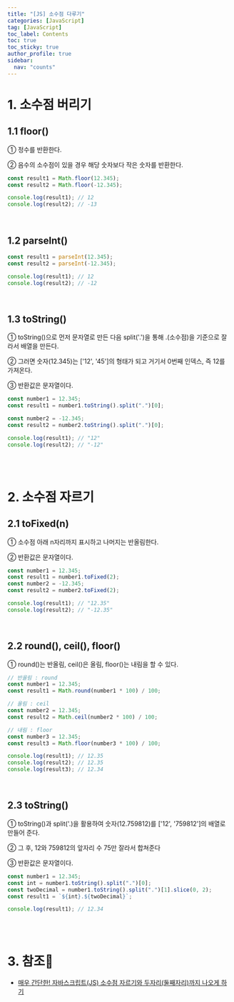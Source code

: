 ```yaml
---
title: "[JS] 소수점 다루기"
categories: [JavaScript]
tag: [JavaScript]
toc_label: Contents
toc: true
toc_sticky: true
author_profile: true
sidebar:
  nav: "counts"
---
```


# 1. 소수점 버리기

## 1.1 floor()

① 정수를 반환한다.

② 음수의 소수점이 있을 경우 해당 숫자보다 작은 숫자를 반환한다.

```js
const result1 = Math.floor(12.345);
const result2 = Math.floor(-12.345);

console.log(result1); // 12
console.log(result2); // -13
```

<br>

## 1.2 parselnt()

```js
const result1 = parseInt(12.345);
const result2 = parseInt(-12.345);

console.log(result1); // 12
console.log(result2); // -12
```

<br>

## 1.3 toString()

① toString()으로 먼저 문자열로 만든 다음 split('.')을 통해 .(소수점)을 기준으로 잘라서 배열을 만든다.

② 그러면 숫자(12.345)는 ['12', '45']의 형태가 되고 거기서 0번째 인덱스, 즉 12를 가져온다.

③ 반환값은 문자열이다.

```js
const number1 = 12.345;
const result1 = number1.toString().split(".")[0];

const number2 = -12.345;
const result2 = number2.toString().split(".")[0];

console.log(result1); // "12"
console.log(result2); // "-12"
```

<br><br>

# 2. 소수점 자르기

## 2.1 toFixed(n)

① 소수점 아래 n자리까지 표시하고 나머지는 반올림한다.

② 반환값은 문자열이다.

```js
const number1 = 12.345;
const result1 = number1.toFixed(2);
const number2 = -12.345;
const result2 = number2.toFixed(2);

console.log(result1); // "12.35"
console.log(result2); // "-12.35"
```

<br>

## 2.2 round(), ceil(), floor()

① round()는 반올림, ceil()은 올림, floor()는 내림을 할 수 있다.

```js
// 반올림 : round
const number1 = 12.345;
const result1 = Math.round(number1 * 100) / 100;

// 올림 : ceil
const number2 = 12.345;
const result2 = Math.ceil(number2 * 100) / 100;

// 내림 : floor
const number3 = 12.345;
const result3 = Math.floor(number3 * 100) / 100;

console.log(result1); // 12.35
console.log(result2); // 12.35
console.log(result3); // 12.34
```

<br>

## 2.3 toString()

① toString()과 split('.)을 활용하여 숫자(12.759812)를 ['12', '759812']의 배열로 만들어 준다.

② 그 후, 12와 759812의 앞자리 수 75만 잘라서 합쳐준다

③ 반환값은 문자열이다.

```js
const number1 = 12.345;
const int = number1.toString().split(".")[0];
const twoDecimal = number1.toString().split(".")[1].slice(0, 2);
const result1 = `${int}.${twoDecimal}`;

console.log(result1); // 12.34
```

<br><br>

# 3. 참조📎

- [매우 간단한! 자바스크립트(JS) 소수점 자르기와 두자리(둘째자리)까지 나오게 하기](https://blacklobster.tistory.com/9)

